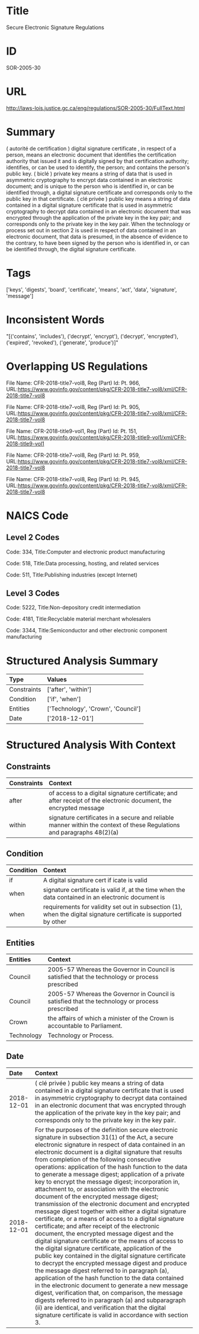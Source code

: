 # Title
Secure Electronic Signature Regulations


# ID
SOR-2005-30

# URL
http://laws-lois.justice.gc.ca/eng/regulations/SOR-2005-30/FullText.html


# Summary
( autorité de certification ) digital signature certificate , in respect of a person, means an electronic document that identifies the certification authority that issued it and is digitally signed by that certification authority; identifies, or can be used to identify, the person; and contains the person's public key.
( biclé ) private key  means a string of data that is used in asymmetric cryptography to encrypt data contained in an electronic document; and is unique to the person who is identified in, or can be identified through, a digital signature certificate and corresponds only to the public key in that certificate.
( clé privée ) public key  means a string of data contained in a digital signature certificate that is used in asymmetric cryptography to decrypt data contained in an electronic document that was encrypted through the application of the private key in the key pair; and corresponds only to the private key in the key pair.
When the technology or process set out in section 2 is used in respect of data contained in an electronic document, that data is presumed, in the absence of evidence to the contrary, to have been signed by the person who is identified in, or can be identified through, the digital signature certificate.


# Tags
['keys', 'digests', 'board', 'certificate', 'means', 'act', 'data', 'signature', 'message']


# Inconsistent Words
"[('contains', 'includes'), ('decrypt', 'encrypt'), ('decrypt', 'encrypted'), ('expired', 'revoked'), ('generate', 'produce')]"


# Overlapping US Regulations
File Name: CFR-2018-title7-vol8, Reg (Part) Id: Pt. 966, URL:https://www.govinfo.gov/content/pkg/CFR-2018-title7-vol8/xml/CFR-2018-title7-vol8

File Name: CFR-2018-title7-vol8, Reg (Part) Id: Pt. 905, URL:https://www.govinfo.gov/content/pkg/CFR-2018-title7-vol8/xml/CFR-2018-title7-vol8

File Name: CFR-2018-title9-vol1, Reg (Part) Id: Pt. 151, URL:https://www.govinfo.gov/content/pkg/CFR-2018-title9-vol1/xml/CFR-2018-title9-vol1

File Name: CFR-2018-title7-vol8, Reg (Part) Id: Pt. 959, URL:https://www.govinfo.gov/content/pkg/CFR-2018-title7-vol8/xml/CFR-2018-title7-vol8

File Name: CFR-2018-title7-vol8, Reg (Part) Id: Pt. 945, URL:https://www.govinfo.gov/content/pkg/CFR-2018-title7-vol8/xml/CFR-2018-title7-vol8




# NAICS Code
## Level 2 Codes
Code: 334, Title:Computer and electronic product manufacturing

Code: 518, Title:Data processing, hosting, and related services

Code: 511, Title:Publishing industries (except Internet)




## Level 3 Codes
Code: 5222, Title:Non-depository credit intermediation

Code: 4181, Title:Recyclable material merchant wholesalers

Code: 3344, Title:Semiconductor and other electronic component manufacturing







# Structured Analysis Summary
| Type        | Values                             |
|:------------|:-----------------------------------|
| Constraints | ['after', 'within']                |
| Condition   | ['if', 'when']                     |
| Entities    | ['Technology', 'Crown', 'Council'] |
| Date        | ['2018-12-01']                     |


# Structured Analysis With Context
 


## Constraints
| Constraints   | Context                                                                                                                |
|:--------------|:-----------------------------------------------------------------------------------------------------------------------|
| after         | of access to a digital signature certificate; and after receipt of the electronic document, the encrypted message      |
| within        | signature certificates in a secure and reliable manner within the context of these Regulations and paragraphs 48(2)(a) |


## Condition
| Condition   | Context                                                                                                           |
|:------------|:------------------------------------------------------------------------------------------------------------------|
| if          | A digital signature cert if icate is valid                                                                        |
| when        | signature certificate is valid if, at the time when the data contained in an electronic document is               |
| when        | requirements for validity set out in subsection (1), when the digital signature certificate is supported by other |


## Entities
| Entities   | Context                                                                                         |
|:-----------|:------------------------------------------------------------------------------------------------|
| Council    | 2005-57 Whereas the Governor in  Council is satisfied that the technology or process prescribed |
| Council    | 2005-57 Whereas the Governor in  Council is satisfied that the technology or process prescribed |
| Crown      | the affairs of which a minister of the Crown  is accountable to Parliament.                     |
| Technology | Technology  or Process.                                                                         |


## Date
| Date       | Context                                                                                                                                                                                                                                                                                                                                                                                                                                                                                                                                                                                                                                                                                                                                                                                                                                                                                                                                                                                                                                                                                                                                                                                                                                                                                                                                                                                                                                |
|:-----------|:---------------------------------------------------------------------------------------------------------------------------------------------------------------------------------------------------------------------------------------------------------------------------------------------------------------------------------------------------------------------------------------------------------------------------------------------------------------------------------------------------------------------------------------------------------------------------------------------------------------------------------------------------------------------------------------------------------------------------------------------------------------------------------------------------------------------------------------------------------------------------------------------------------------------------------------------------------------------------------------------------------------------------------------------------------------------------------------------------------------------------------------------------------------------------------------------------------------------------------------------------------------------------------------------------------------------------------------------------------------------------------------------------------------------------------------|
| 2018-12-01 | ( clé privée ) public key  means a string of data contained in a digital signature certificate that is used in asymmetric cryptography to decrypt data contained in an electronic document that was encrypted through the application of the private key in the key pair; and corresponds only to the private key in the key pair.                                                                                                                                                                                                                                                                                                                                                                                                                                                                                                                                                                                                                                                                                                                                                                                                                                                                                                                                                                                                                                                                                                     |
| 2018-12-01 | For the purposes of the definition  secure electronic signature  in subsection 31(1) of the Act, a secure electronic signature in respect of data contained in an electronic document is a digital signature that results from completion of the following consecutive operations: application of the hash function to the data to generate a message digest; application of a private key to encrypt the message digest; incorporation in, attachment to, or association with the electronic document of the encrypted message digest; transmission of the electronic document and encrypted message digest together with either a digital signature certificate, or a means of access to a digital signature certificate; and after receipt of the electronic document, the encrypted message digest and the digital signature certificate or the means of access to the digital signature certificate, application of the public key contained in the digital signature certificate to decrypt the encrypted message digest and produce the message digest referred to in paragraph (a), application of the hash function to the data contained in the electronic document to generate a new message digest, verification that, on comparison, the message digests referred to in paragraph (a) and subparagraph (ii) are identical, and verification that the digital signature certificate is valid in accordance with section 3. |



